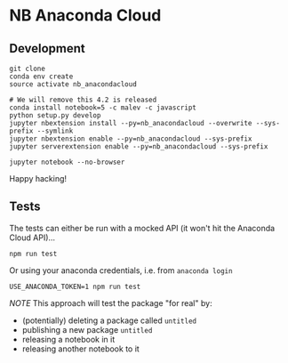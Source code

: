 # NB Anaconda Cloud

## Development

```
git clone
conda env create
source activate nb_anacondacloud

# We will remove this 4.2 is released
conda install notebook=5 -c malev -c javascript
python setup.py develop
jupyter nbextension install --py=nb_anacondacloud --overwrite --sys-prefix --symlink
jupyter nbextension enable --py=nb_anacondacloud --sys-prefix
jupyter serverextension enable --py=nb_anacondacloud --sys-prefix

jupyter notebook --no-browser
```

Happy hacking!

## Tests
The tests can either be run with a mocked API (it won't hit the Anaconda Cloud
API)...

```
npm run test
```

Or using your anaconda credentials, i.e. from `anaconda login`

```
USE_ANACONDA_TOKEN=1 npm run test
```

_NOTE_ This approach will test the package "for real" by:
  - (potentially) deleting a package called `untitled`
  - publishing a new package `untitled`
  - releasing a notebook in it
  - releasing another notebook to it
